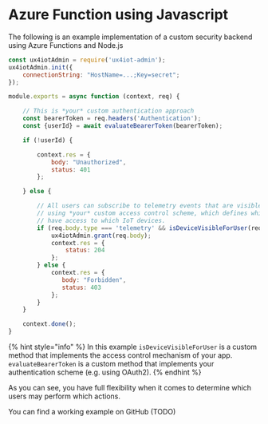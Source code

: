 # Azure Function using Javascript

The following is an example implementation of a custom security backend using Azure Functions and Node.js

```javascript
const ux4iotAdmin = require('ux4iot-admin');
ux4iotAdmin.init({
    connectionString: "HostName=...;Key=secret";
});

module.exports = async function (context, req) {

    // This is *your* custom authentication approach
    const bearerToken = req.headers('Authentication');    
    const {userId} = await evaluateBearerToken(bearerToken);

    if (!userId) {

        context.res = {
            body: "Unauthorized",
            status: 401
        };

    } else {

        // All users can subscribe to telemetry events that are visible for them
        // using *your* custom access control scheme, which defines which users 
        // have access to which IoT devices.
        if (req.body.type === 'telemetry' && isDeviceVisibleForUser(req.body.device, userId)) {
            ux4iotAdmin.grant(req.body);
            context.res = {
                status: 204
            };
        } else {
            context.res = {
               body: "Forbidden",
               status: 403
            };
        }
    }

    context.done();    
}
```

{% hint style="info" %}
In this example `isDeviceVisibleForUser` is a custom method that implements the access control mechanism of your app. `evaluateBearerToken` is a custom method that implements your authentication scheme \(e.g. using OAuth2\).
{% endhint %}

As you can see, you have full flexibility when it comes to determine which users may perform which actions.

You can find a working example on GitHub \(TODO\)

